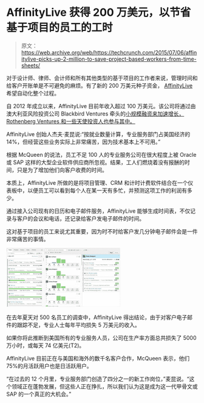 # AffinityLive 获得 200 万美元，以节省基于项目的员工的工时

> 原文：<https://web.archive.org/web/https://techcrunch.com/2015/07/06/affinitylive-picks-up-2-million-to-save-project-based-workers-from-time-sheets/>

对于设计师、律师、会计师和所有其他类型的基于项目的工作者来说，管理时间和给客户开账单是不可避免的麻烦。有了新的 200 万美元种子资金， [AffinityLive](https://web.archive.org/web/20221206121028/https://www.affinitylive.com/) 希望自动化整个过程。

自 2012 年成立以来，AffinityLive 目前年收入超过 100 万美元。该公司将通过由澳大利亚风险投资公司 Blackbird Ventures 牵头的[小规模融资来加速增长，Rothenberg Ventures 和一些天使投资人也参与其中。](https://web.archive.org/web/20221206121028/http://geoffmcqueen.com/2015/06/30/why-we-raised-a-small-round/)

AffinityLive 创始人杰夫·麦昆说:“按就业数量计算，专业服务部门占美国经济的 14%，但经营这些业务实际上非常痛苦，因为技术基本上不可用。”

根据 McQueen 的说法，员工不足 100 人的专业服务公司在很大程度上被 Oracle 或 SAP 这样的大型企业软件供应商所忽视。结果，工人们燃烧着没有报酬的时间，只是为了增加他们向客户收费的时间。

本质上，AffinityLive 所做的是将项目管理、CRM 和计时计费软件结合在一个仪表板中，以便员工可以看到每个人在某一天有多忙，并预测这项工作的利润有多少。

通过接入公司现有的日历和电子邮件服务，AffinityLive 能够生成时间表，不仅记录与客户的会议和电话，还记录给客户发电子邮件的时间。

这对基于项目的员工来说尤其重要，因为时不时给客户发几分钟电子邮件会是一件非常痛苦的事情。

![Screen Shot 2015-07-06 at 9.30.24 AM](img/c8b534c22768b4e653d9a9eb0328924d.png)

在去年夏天对 500 名员工的调查中，AffinityLive 得出结论，由于对客户电子邮件的跟踪不足，专业人士每年平均损失 5 万美元的收入。

如果你将此推断到美国所有的专业服务人员，公司在生产率方面总共损失了 5000 万小时，或每天 74 亿美元(T2)。

AffinityLive 目前正在与美国和海外的数千名客户合作，McQueen 表示，他们 75%的月活跃用户也是日活跃用户。

“在过去的 12 个月里，专业服务部门创造了四分之一的新工作岗位，”麦昆说。“这个领域正在蓬勃发展，但这些人正在挣扎，所以我们认为这是成为这一代甲骨文或 SAP 的一个真正的大机会。”